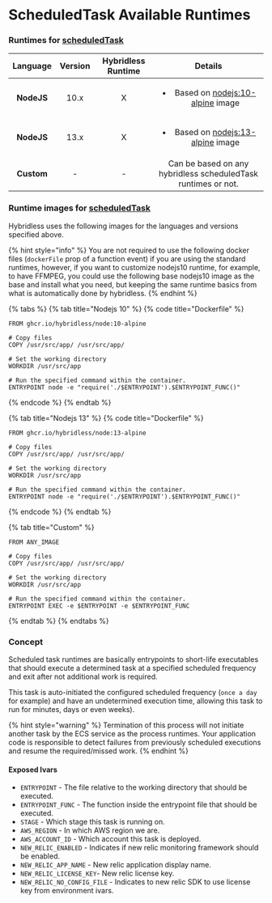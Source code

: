 # ScheduledTask Available Runtimes

### Runtimes for [scheduledTask](../../api-reference/function-reference/function-type-scheduledtask.md)

<table>
  <thead>
    <tr>
      <th style="text-align:center"><b>Language</b>
      </th>
      <th style="text-align:center"><b>Version</b>
      </th>
      <th style="text-align:center"><b>Hybridless Runtime</b>
      </th>
      <th style="text-align:center"><b>Details</b>
      </th>
    </tr>
  </thead>
  <tbody>
    <tr>
      <td style="text-align:center"><b>NodeJS</b>
      </td>
      <td style="text-align:center">10.x</td>
      <td style="text-align:center">X</td>
      <td style="text-align:center">
        <p></p>
        <ul>
          <li>Based on <a href="https://hub.docker.com/_/node?tab=tags&amp;page=1&amp;name=10-alpine">nodejs:10-alpine</a> image</li>
        </ul>
      </td>
    </tr>
    <tr>
      <td style="text-align:center"><b>NodeJS</b>
      </td>
      <td style="text-align:center">13.x</td>
      <td style="text-align:center">X</td>
      <td style="text-align:center">
        <p></p>
        <ul>
          <li>Based on <a href="https://hub.docker.com/_/node?tab=tags&amp;page=1&amp;name=13-alpine">nodejs:13-alpine</a> image</li>
        </ul>
      </td>
    </tr>
    <tr>
      <td style="text-align:center"><b>Custom</b>
      </td>
      <td style="text-align:center">-</td>
      <td style="text-align:center">-</td>
      <td style="text-align:center">Can be based on any hybridless scheduledTask runtimes or not.</td>
    </tr>
  </tbody>
</table>

### 

### Runtime images for [scheduledTask](../../api-reference/function-reference/function-type-scheduledtask.md)

Hybridless uses the following images for the languages and versions specified above.

{% hint style="info" %}
You are not required to use the following docker files \(`dockerFile` prop of a function event\) if you are using the standard runtimes, however, if you want to customize nodejs10 runtime, for example, to have FFMPEG, you could use the following base nodejs10 image as the base and install what you need, but keeping the same runtime basics from what is automatically done by hybridless. 
{% endhint %}

{% tabs %}
{% tab title="Nodejs 10" %}
{% code title="Dockerfile" %}
```text
FROM ghcr.io/hybridless/node:10-alpine

# Copy files
COPY /usr/src/app/ /usr/src/app/

# Set the working directory
WORKDIR /usr/src/app

# Run the specified command within the container.
ENTRYPOINT node -e "require('./$ENTRYPOINT').$ENTRYPOINT_FUNC()"
```
{% endcode %}
{% endtab %}

{% tab title="Nodejs 13" %}
{% code title="Dockerfile" %}
```
FROM ghcr.io/hybridless/node:13-alpine

# Copy files
COPY /usr/src/app/ /usr/src/app/

# Set the working directory
WORKDIR /usr/src/app

# Run the specified command within the container.
ENTRYPOINT node -e "require('./$ENTRYPOINT').$ENTRYPOINT_FUNC()"
```
{% endcode %}
{% endtab %}

{% tab title="Custom" %}
```
FROM ANY_IMAGE

# Copy files
COPY /usr/src/app/ /usr/src/app/

# Set the working directory
WORKDIR /usr/src/app

# Run the specified command within the container.
ENTRYPOINT EXEC -e $ENTRYPOINT -e $ENTRYPOINT_FUNC
```
{% endtab %}
{% endtabs %}



### Concept

Scheduled task runtimes are basically entrypoints to short-life executables that should execute a determined task at a specified scheduled frequency and exit after not additional work is required.

This task is auto-initiated the configured scheduled frequency \(`once a day` for example\) and have an undetermined execution time, allowing this task to run for minutes, days or even weeks\).

{% hint style="warning" %}
Termination of this process will not initiate another task by the ECS service as the process runtimes. Your application code is responsible to detect failures from previously scheduled executions and resume the required/missed work.
{% endhint %}



#### Exposed Ivars

* `ENTRYPOINT` - The file relative to the working directory that should be executed. 
* `ENTRYPOINT_FUNC` - The function inside the entrypoint file that should be executed.
* `STAGE` - Which stage this task is running on.
* `AWS_REGION` - In which AWS region we are.
* `AWS_ACCOUNT_ID` - Which account this task is deployed.
* `NEW_RELIC_ENABLED` - Indicates if new relic monitoring framework should be enabled.
* `NEW_RELIC_APP_NAME` - New relic application display name.
* `NEW_RELIC_LICENSE_KEY`- New relic license key.
* `NEW_RELIC_NO_CONFIG_FILE` - Indicates to new relic SDK to use license key from environment ivars.



